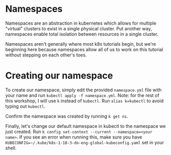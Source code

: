 # Namespaces

Namespaces are an abstraction in kubernetes which allows for multiple "virtual" clusters to exist in a single physical cluster. 
Put another way, namespaces enable total isolation between resources in a single cluster.

Namespaces aren't generally where most k8s tutorials begin, but we're beginning here because namespaces allow all of us to work on this tutorial without stepping on each other's toes.

# Creating our namespace

To create our namespace, simply edit the provided `namespace.yml` file with your name and run `kubectl apply -f namespace.yml`.
Note: for the rest of this workshop, I will use `k` instead of `kubectl`. Run `alias k=kubectl` to avoid typing out `kubectl`.

Confirm the namespace was created by running `k get ns`.

Finally, let's change our default namespace in kubectl to the namespace we just created.
Run `k config set-context --current --namespace=<your name>`.
If you see an error when running this, make sure you have `KUBECONFIG=~/.kube/k8s-1-18-3-do-eng-global-kubeconfig.yaml` set in your shell.
